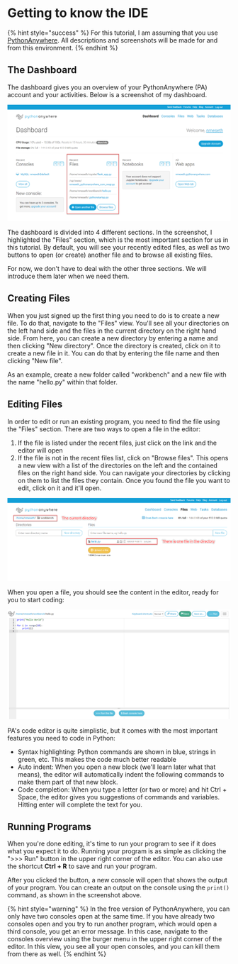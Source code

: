# Getting to know the IDE

{% hint style="success" %}
For this tutorial, I am assuming that you use [PythonAnywhere](https://www.pythonanywhere.com/). All descriptions and screenshots will be made for and from this environment.
{% endhint %}

## The Dashboard

The dashboard gives you an overview of your PythonAnywhere (PA) account and your activities. Below is a screenshot of my dashboard.

![Screenshot of the PythonAnywhere dashboard.](<../.gitbook/assets/image (43).png>)

The dashboard is divided into 4 different sections. In the screenshot, I highlighted the "Files" section, which is the most important section for us in this tutorial. By default, you will see your recently edited files, as well as two buttons to open (or create) another file and to browse all existing files.

For now, we don't have to deal with the other three sections. We will introduce them later when we need them.

## Creating Files

When you just signed up the first thing you need to do is to create a new file. To do that, navigate to the "Files" view. You'll see all your directories on the left hand side and the files in the current directory on the right hand side. From here, you can create a new directory by entering a name and then clicking "New directory". Once the directory is created, click on it to create a new file in it. You can do that by entering the file name and then clicking "New file".

As an example, create a new folder called "workbench" and a new file with the name "hello.py" within that folder.

## Editing Files

In order to edit or run an existing program, you need to find the file using the "Files" section. There are two ways to open a file in the editor:

1. If the file is listed under the recent files, just click on the link and the editor will open
2. If the file is not in the recent files list, click on "Browse files". This opens a new view with a list of the directories on the left and the contained files on the right hand side. You can navigate your directories by clicking on them to list the files they contain. Once you found the file you want to edit, click on it and it'll open.

![Screenshot of the file browser in PythonAnywhere.](../.gitbook/assets/image.png)

When you open a file, you should see the content in the editor, ready for you to start coding:

![](<../.gitbook/assets/image (5).png>)

PA's code editor is quite simplistic, but it comes with the most important features you need to code in Python:

* Syntax highlighting: Python commands are shown in blue, strings in green, etc. This makes the code much better readable
* Auto indent: When you open a new block (we'll learn later what that means), the editor will automatically indent the following commands to make them part of that new block.
* Code completion: When you type a letter (or two or more) and hit Ctrl + Space, the editor gives you suggestions of commands and variables. Hitting enter will complete the text for you.

## Running Programs

When you're done editing, it's time to run your program to see if it does what you expect it to do. Running your program is as simple as clicking the ">>> Run" button in the upper right corner of the editor. You can also use the shortcut **Ctrl + R** to save and run your program.

After you clicked the button, a new console will open that shows the output of your program. You can create an output on the console using the `print()` command, as shown in the screenshot above.

{% hint style="warning" %}
In the free version of PythonAnywhere, you can only have two consoles open at the same time. If you have already two consoles open and you try to run another program, which would open a third console, you get an error message. In this case, navigate to the consoles overview using the burger menu in the upper right corner of the editor. In this view, you see all your open consoles, and you can kill them from there as well.
{% endhint %}
